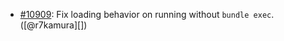* [#10909](https://github.com/rubocop/rubocop/pull/10909): Fix loading behavior on running without `bundle exec`. ([@r7kamura][])
